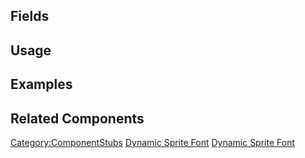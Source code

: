 <languages></languages> <translate>

## Fields

## Usage

## Examples

## Related Components

</translate>

[Category:ComponentStubs](Category:ComponentStubs "wikilink") [Dynamic
Sprite Font](Category:Components{{#translation:}} "wikilink") [Dynamic
Sprite
Font](Category:Components:Assets:Procedural_Fonts{{#translation:}} "wikilink")